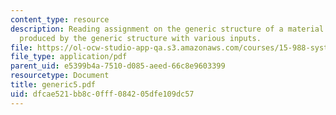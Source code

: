 ```yaml
---
content_type: resource
description: Reading assignment on the generic structure of a material delay and behaviors
  produced by the generic structure with various inputs.
file: https://ol-ocw-studio-app-qa.s3.amazonaws.com/courses/15-988-system-dynamics-self-study-fall-1998-spring-1999/dfcae521bb8c0fff084205dfe109dc57_generic5.pdf
file_type: application/pdf
parent_uid: e5399b4a-7510-d085-aeed-66c8e9603399
resourcetype: Document
title: generic5.pdf
uid: dfcae521-bb8c-0fff-0842-05dfe109dc57
---
```

